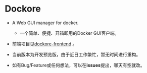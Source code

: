 # Dockore

* A Web GUI manager for docker.
  * 一个简单、便捷、开箱即用的Docker GUI客户端。

* 前端项目见[dockore-frontend](https://github.com/HsOjo/dockore-frontend) 。

* 当前版本为开发预览版，由于近日工作繁忙，暂无时间进行重构。
* 如有Bug/Feature或任何想法，可以在**issues**提出，哪天有空就改。
